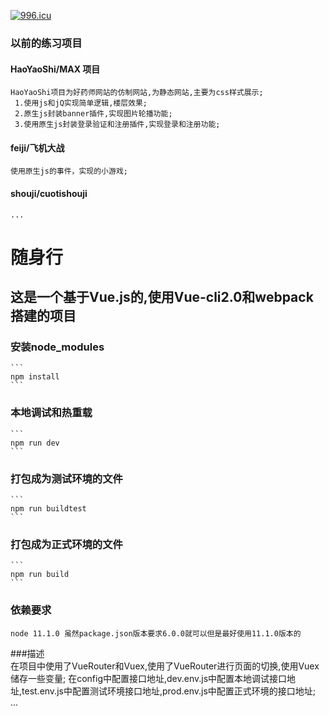 <a href="https://996.icu"><img src="https://img.shields.io/badge/link-996.icu-red.svg" alt="996.icu" /></a>
### 以前的练习项目

#### HaoYaoShi/MAX 项目
  
    HaoYaoShi项目为好药师网站的仿制网站,为静态网站,主要为css样式展示;
     1.使用js和jQ实现简单逻辑,楼层效果;
     2.原生js封装banner插件,实现图片轮播功能;
     3.使用原生js封装登录验证和注册插件,实现登录和注册功能;
    
 #### feiji/飞机大战   
  
    使用原生js的事件，实现的小游戏;
    
#### shouji/cuotishouji

    ...
# 随身行
## 这是一个基于Vue.js的,使用Vue-cli2.0和webpack搭建的项目

### 安装node_modules
    ```
    npm install
    ```
### 本地调试和热重载
    ```
    npm run dev
    ```
### 打包成为测试环境的文件
    ```
    npm run buildtest 
    ```
### 打包成为正式环境的文件
    ```
    npm run build
    ```
### 依赖要求
    node 11.1.0 虽然package.json版本要求6.0.0就可以但是最好使用11.1.0版本的

###描述    
    在项目中使用了VueRouter和Vuex,使用了VueRouter进行页面的切换,使用Vuex储存一些变量;
    在config中配置接口地址,dev.env.js中配置本地调试接口地址,test.env.js中配置测试环境接口地址,prod.env.js中配置正式环境的接口地址;
    ...   
